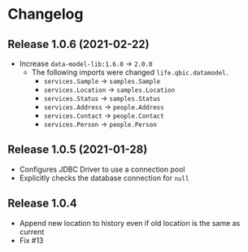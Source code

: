 # Changelog

## Release 1.0.6 (2021-02-22)
- Increase `data-model-lib:1.6.0` -> `2.0.0`
  - The following imports were changed `life.qbic.datamodel.`
    * `services.Sample` -> `samples.Sample`
    * `services.Location` -> `samples.Location`
    * `services.Status` -> `samples.Status`
    * `services.Address` -> `people.Address`
    * `services.Contact` -> `people.Contact`
    * `services.Person` -> `people.Person`

## Release 1.0.5 (2021-01-28)

- Configures JDBC Driver to use a connection pool
- Explicitly checks the database connection for `null`

## Release 1.0.4

- Append new location to history even if old location is the same as
  current
- Fix #13 
